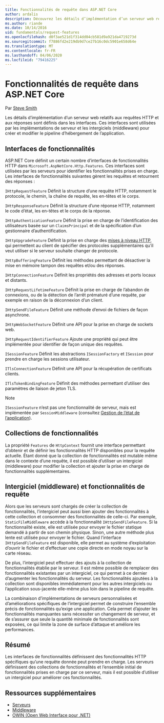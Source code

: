 ```yaml
---
title: Fonctionnalités de requête dans ASP.NET Core
author: ardalis
description: Découvrez les détails d’implémentation d’un serveur web relatifs aux requêtes et réponses HTTP qui sont définies dans les interfaces pour ASP.NET Core.
ms.author: riande
ms.date: 10/14/2016
uid: fundamentals/request-features
ms.openlocfilehash: d0f3ae521d1f314dd04cb581d9a921da4719273d
ms.sourcegitcommit: f7886fd2e219db9d7ce27b16c0dc5901e658d64e
ms.translationtype: MT
ms.contentlocale: fr-FR
ms.lasthandoff: 04/06/2020
ms.locfileid: "79416225"
---
```

# <a name="request-features-in-aspnet-core"></a>Fonctionnalités de requête dans ASP.NET Core

Par [Steve Smith](https://ardalis.com/)

Les détails d’implémentation d’un serveur web relatifs aux requêtes HTTP et aux réponses sont définis dans les interfaces. Ces interfaces sont utilisées par les implémentations de serveur et les intergiciels (middleware) pour créer et modifier le pipeline d’hébergement de l’application.

## <a name="feature-interfaces"></a>Interfaces de fonctionnalités

ASP.NET Core définit un certain nombre d’interfaces de fonctionnalités HTTP dans `Microsoft.AspNetCore.Http.Features`. Ces interfaces sont utilisées par les serveurs pour identifier les fonctionnalités prises en charge. Les interfaces de fonctionnalités suivantes gèrent les requêtes et retournent des réponses :

`IHttpRequestFeature` Définit la structure d’une requête HTTP, notamment le protocole, le chemin, la chaîne de requête, les en-têtes et le corps.

`IHttpResponseFeature` Définit la structure d’une réponse HTTP, notamment le code d’état, les en-têtes et le corps de la réponse.

`IHttpAuthenticationFeature` Définit la prise en charge de l’identification des utilisateurs basée sur un `ClaimsPrincipal` et de la spécification d’un gestionnaire d’authentification.

`IHttpUpgradeFeature` Définit la prise en charge des [mises à niveau HTTP](https://tools.ietf.org/html/rfc2616.html#section-14.42), qui permettent au client de spécifier des protocoles supplémentaires qu’il veut utiliser si le serveur souhaite changer de protocole.

`IHttpBufferingFeature` Définit les méthodes permettant de désactiver la mise en mémoire tampon des requêtes et/ou des réponses.

`IHttpConnectionFeature` Définit les propriétés des adresses et ports locaux et distants.

`IHttpRequestLifetimeFeature` Définit la prise en charge de l’abandon de connexions, ou de la détection de l’arrêt prématuré d’une requête, par exemple en raison de la déconnexion d’un client.

`IHttpSendFileFeature` Définit une méthode d’envoi de fichiers de façon asynchrone.

`IHttpWebSocketFeature` Définit une API pour la prise en charge de sockets web.

`IHttpRequestIdentifierFeature` Ajoute une propriété qui peut être implémentée pour identifier de façon unique des requêtes.

`ISessionFeature` Définit les abstractions `ISessionFactory` et `ISession` pour prendre en charge les sessions utilisateur.

`ITlsConnectionFeature` Définit une API pour la récupération de certificats clients.

`ITlsTokenBindingFeature` Définit des méthodes permettant d’utiliser des paramètres de liaison de jeton TLS.

> [!NOTE]
> `ISessionFeature` n’est pas une fonctionnalité de serveur, mais est implémentée par `SessionMiddleware` (consultez [Gestion de l’état de l’application](app-state.md)).

## <a name="feature-collections"></a>Collections de fonctionnalités

La propriété `Features` de `HttpContext` fournit une interface permettant d’obtenir et de définir les fonctionnalités HTTP disponibles pour la requête actuelle. Étant donné que la collection de fonctionnalités est mutable même dans le contexte d’une requête, il est possible d’utiliser un intergiciel (middleware) pour modifier la collection et ajouter la prise en charge de fonctionnalités supplémentaires.

## <a name="middleware-and-request-features"></a>Intergiciel (middleware) et fonctionnalités de requête

Alors que les serveurs sont chargés de créer la collection de fonctionnalités, l’intergiciel peut aussi bien ajouter des fonctionnalités à cette collection et consommer des fonctionnalités de celle-ci. Par exemple, `StaticFileMiddleware` accède à la fonctionnalité `IHttpSendFileFeature`. Si la fonctionnalité existe, elle est utilisée pour envoyer le fichier statique demandé à partir de son chemin physique. Sinon, une autre méthode plus lente est utilisée pour envoyer le fichier. Quand l’interface `IHttpSendFileFeature` est disponible, elle permet au système d’exploitation d’ouvrir le fichier et d’effectuer une copie directe en mode noyau sur la carte réseau.

De plus, l’intergiciel peut effectuer des ajouts à la collection de fonctionnalités établie par le serveur. Il est même possible de remplacer des fonctionnalités existantes par un intergiciel, ce qui permet à ce dernier d’augmenter les fonctionnalités du serveur. Les fonctionnalités ajoutées à la collection sont disponibles immédiatement pour les autres intergiciels ou l’application sous-jacente elle-même plus loin dans le pipeline de requête.

La combinaison d’implémentations de serveurs personnalisées et d’améliorations spécifiques de l’intergiciel permet de construire l’ensemble précis de fonctionnalités qu’exige une application. Cela permet d’ajouter les fonctionnalités manquantes sans nécessiter un changement de serveur, et de s’assurer que seule la quantité minimale de fonctionnalités sont exposées, ce qui limite la zone de surface d’attaque et améliore les performances.

## <a name="summary"></a>Résumé

Les interfaces de fonctionnalités définissent des fonctionnalités HTTP spécifiques qu’une requête donnée peut prendre en charge. Les serveurs définissent des collections de fonctionnalités et l’ensemble initial de fonctionnalités prises en charge par ce serveur, mais il est possible d’utiliser un intergiciel pour améliorer ces fonctionnalités.

## <a name="additional-resources"></a>Ressources supplémentaires

* [Serveurs](xref:fundamentals/servers/index)
* [Middleware](xref:fundamentals/middleware/index)
* [OWIN (Open Web Interface pour .NET)](xref:fundamentals/owin)
